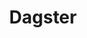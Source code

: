 ---
slug: /dagster
title: Dagster
description: This page is about setting up dagster for data ingestion.
allow_html: true
template: page.html
---